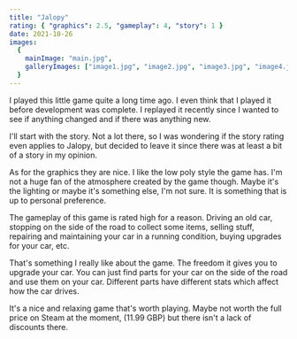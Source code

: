 ```yaml
---
title: "Jalopy"
rating: { "graphics": 2.5, "gameplay": 4, "story": 1 }
date: 2021-10-26
images:
  {
    mainImage: "main.jpg",
    galleryImages: ["image1.jpg", "image2.jpg", "image3.jpg", "image4.jpg", "image5.jpg", "image6.jpg"],
  }
---
```


I played this little game quite a long time ago. I even think that I played it before development was complete. I replayed it recently since I wanted to see if anything changed and if there was anything new.

I'll start with the story. Not a lot there, so I was wondering if the story rating even applies to Jalopy, but decided to leave it since there was at least a bit of a story in my opinion.

As for the graphics they are nice. I like the low poly style the game has. I'm not a huge fan of the atmosphere created by the game though. Maybe it's the lighting or maybe it's something else, I'm not sure. It is something that is up to personal preference.

The gameplay of this game is rated high for a reason. Driving an old car, stopping on the side of the road to collect some items, selling stuff, repairing and maintaining your car in a running condition, buying upgrades for your car, etc.

That's something I really like about the game. The freedom it gives you to upgrade your car. You can just find parts for your car on the side of the road and use them on your car. Different parts have different stats which affect how the car drives.

It's a nice and relaxing game that's worth playing. Maybe not worth the full price on Steam at the moment, (11.99 GBP) but there isn't a lack of discounts there.